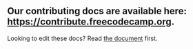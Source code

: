 ## Our contributing docs are available here: <https://contribute.freecodecamp.org>.

Looking to edit these docs? Read [the document](how-to-work-on-the-docs-theme.md) first.
